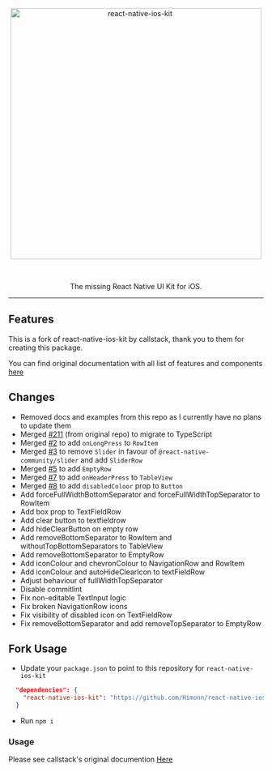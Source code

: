 <p align="center">
  <img alt="react-native-ios-kit" src="./assets/ios-kit-logo-name.png" width="496">
</p>
</br>
<p align="center">
  The missing React Native UI Kit for iOS.
</p>

---


## Features

This is a fork of react-native-ios-kit by callstack, thank you to them for creating this package.

You can find original documentation with all list of features and components [here](https://callstack.github.io/react-native-ios-kit)

## Changes

- Removed docs and examples from this repo as I currently have no plans to update them
- Merged [#211](https://github.com/callstack/react-native-ios-kit/pull/211) (from original repo) to migrate to TypeScript
- Merged [#2](https://github.com/Himonn/react-native-ios-kit/pull/2) to add `onLongPress` to `RowItem`
- Merged [#3](https://github.com/Himonn/react-native-ios-kit/pull/3) to remove `Slider` in favour of `@react-native-community/slider` and add `SliderRow`
- Merged [#5](https://github.com/Himonn/react-native-ios-kit/pull/5) to add `EmptyRow`
- Merged [#7](https://github.com/Himonn/react-native-ios-kit/pull/7) to add `onHeaderPress` to `TableView`
- Merged [#8](https://github.com/Himonn/react-native-ios-kit/pull/8) to add `disabledColoor` prop to `Button`
- Add forceFullWidthBottomSeparator and forceFullWidthTopSeparator to RowItem
- Add box prop to TextFieldRow
- Add clear button to textfieldrow
- Add hideClearButton on empty row
- Add removeBottomSeparator to RowItem and withoutTopBottomSeparators to TableView
- Add removeBottomSeparator to EmptyRow
- Add iconColour and chevronColour to NavigationRow and RowItem
- Add iconColour and autoHideClearIcon to textFieldRow
- Adjust behaviour of fullWidthTopSeparator
- Disable commitlint
- Fix non-editable TextInput logic
- Fix broken NavigationRow icons
- Fix visibility of disabled icon on TextFieldRow
- Fix removeBottomSeparator and add removeTopSeparator to EmptyRow

## Fork Usage

- Update your `package.json` to point to this repository for `react-native-ios-kit`


```json
  "dependencies": {
    "react-native-ios-kit": "https://github.com/Himonn/react-native-ios-kit/tarball/<INSERT MOST RECENT COMMIT HASH>",
  }
```

- Run `npm i`


### Usage

Please see callstack's original documention [Here](https://github.com/callstack/react-native-ios-kit/)

